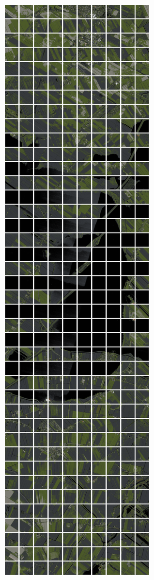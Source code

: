 <html>
<div>
<img src="https://github.com/HakkaTjakka/NL_TILE_MAP/blob/main/18/634/-1062/r.6340.-10620.png" height="44" width="44">
<img src="https://github.com/HakkaTjakka/NL_TILE_MAP/blob/main/18/634/-1062/r.6341.-10620.png" height="44" width="44">
<img src="https://github.com/HakkaTjakka/NL_TILE_MAP/blob/main/18/634/-1062/r.6342.-10620.png" height="44" width="44">
<img src="https://github.com/HakkaTjakka/NL_TILE_MAP/blob/main/18/634/-1062/r.6343.-10620.png" height="44" width="44">
<img src="https://github.com/HakkaTjakka/NL_TILE_MAP/blob/main/18/634/-1062/r.6344.-10620.png" height="44" width="44">
<img src="https://github.com/HakkaTjakka/NL_TILE_MAP/blob/main/18/634/-1062/r.6345.-10620.png" height="44" width="44">
<img src="https://github.com/HakkaTjakka/NL_TILE_MAP/blob/main/18/634/-1062/r.6346.-10620.png" height="44" width="44">
<img src="https://github.com/HakkaTjakka/NL_TILE_MAP/blob/main/18/634/-1062/r.6347.-10620.png" height="44" width="44">
<img src="https://github.com/HakkaTjakka/NL_TILE_MAP/blob/main/18/634/-1062/r.6348.-10620.png" height="44" width="44">
<img src="https://github.com/HakkaTjakka/NL_TILE_MAP/blob/main/18/634/-1062/r.6349.-10620.png" height="44" width="44">
<img src="https://github.com/HakkaTjakka/NL_TILE_MAP/blob/main/18/635/-1062/r.6350.-10620.png" height="44" width="44">
<img src="https://github.com/HakkaTjakka/NL_TILE_MAP/blob/main/18/635/-1062/r.6351.-10620.png" height="44" width="44">
<img src="https://github.com/HakkaTjakka/NL_TILE_MAP/blob/main/18/635/-1062/r.6352.-10620.png" height="44" width="44">
<img src="https://github.com/HakkaTjakka/NL_TILE_MAP/blob/main/18/635/-1062/r.6353.-10620.png" height="44" width="44">
<img src="https://github.com/HakkaTjakka/NL_TILE_MAP/blob/main/18/635/-1062/r.6354.-10620.png" height="44" width="44">
<img src="https://github.com/HakkaTjakka/NL_TILE_MAP/blob/main/18/635/-1062/r.6355.-10620.png" height="44" width="44">
<img src="https://github.com/HakkaTjakka/NL_TILE_MAP/blob/main/18/635/-1062/r.6356.-10620.png" height="44" width="44">
<img src="https://github.com/HakkaTjakka/NL_TILE_MAP/blob/main/18/635/-1062/r.6357.-10620.png" height="44" width="44">
<img src="https://github.com/HakkaTjakka/NL_TILE_MAP/blob/main/18/635/-1062/r.6358.-10620.png" height="44" width="44">
<img src="https://github.com/HakkaTjakka/NL_TILE_MAP/blob/main/18/635/-1062/r.6359.-10620.png" height="44" width="44">
<br>
<img src="https://github.com/HakkaTjakka/NL_TILE_MAP/blob/main/18/634/-1062/r.6340.-10619.png" height="44" width="44">
<img src="https://github.com/HakkaTjakka/NL_TILE_MAP/blob/main/18/634/-1062/r.6341.-10619.png" height="44" width="44">
<img src="https://github.com/HakkaTjakka/NL_TILE_MAP/blob/main/18/634/-1062/r.6342.-10619.png" height="44" width="44">
<img src="https://github.com/HakkaTjakka/NL_TILE_MAP/blob/main/18/634/-1062/r.6343.-10619.png" height="44" width="44">
<img src="https://github.com/HakkaTjakka/NL_TILE_MAP/blob/main/18/634/-1062/r.6344.-10619.png" height="44" width="44">
<img src="https://github.com/HakkaTjakka/NL_TILE_MAP/blob/main/18/634/-1062/r.6345.-10619.png" height="44" width="44">
<img src="https://github.com/HakkaTjakka/NL_TILE_MAP/blob/main/18/634/-1062/r.6346.-10619.png" height="44" width="44">
<img src="https://github.com/HakkaTjakka/NL_TILE_MAP/blob/main/18/634/-1062/r.6347.-10619.png" height="44" width="44">
<img src="https://github.com/HakkaTjakka/NL_TILE_MAP/blob/main/18/634/-1062/r.6348.-10619.png" height="44" width="44">
<img src="https://github.com/HakkaTjakka/NL_TILE_MAP/blob/main/18/634/-1062/r.6349.-10619.png" height="44" width="44">
<img src="https://github.com/HakkaTjakka/NL_TILE_MAP/blob/main/18/635/-1062/r.6350.-10619.png" height="44" width="44">
<img src="https://github.com/HakkaTjakka/NL_TILE_MAP/blob/main/18/635/-1062/r.6351.-10619.png" height="44" width="44">
<img src="https://github.com/HakkaTjakka/NL_TILE_MAP/blob/main/18/635/-1062/r.6352.-10619.png" height="44" width="44">
<img src="https://github.com/HakkaTjakka/NL_TILE_MAP/blob/main/18/635/-1062/r.6353.-10619.png" height="44" width="44">
<img src="https://github.com/HakkaTjakka/NL_TILE_MAP/blob/main/18/635/-1062/r.6354.-10619.png" height="44" width="44">
<img src="https://github.com/HakkaTjakka/NL_TILE_MAP/blob/main/18/635/-1062/r.6355.-10619.png" height="44" width="44">
<img src="https://github.com/HakkaTjakka/NL_TILE_MAP/blob/main/18/635/-1062/r.6356.-10619.png" height="44" width="44">
<img src="https://github.com/HakkaTjakka/NL_TILE_MAP/blob/main/18/635/-1062/r.6357.-10619.png" height="44" width="44">
<img src="https://github.com/HakkaTjakka/NL_TILE_MAP/blob/main/18/635/-1062/r.6358.-10619.png" height="44" width="44">
<img src="https://github.com/HakkaTjakka/NL_TILE_MAP/blob/main/18/635/-1062/r.6359.-10619.png" height="44" width="44">
<br>
<img src="https://github.com/HakkaTjakka/NL_TILE_MAP/blob/main/18/634/-1062/r.6340.-10618.png" height="44" width="44">
<img src="https://github.com/HakkaTjakka/NL_TILE_MAP/blob/main/18/634/-1062/r.6341.-10618.png" height="44" width="44">
<img src="https://github.com/HakkaTjakka/NL_TILE_MAP/blob/main/18/634/-1062/r.6342.-10618.png" height="44" width="44">
<img src="https://github.com/HakkaTjakka/NL_TILE_MAP/blob/main/18/634/-1062/r.6343.-10618.png" height="44" width="44">
<img src="https://github.com/HakkaTjakka/NL_TILE_MAP/blob/main/18/634/-1062/r.6344.-10618.png" height="44" width="44">
<img src="https://github.com/HakkaTjakka/NL_TILE_MAP/blob/main/18/634/-1062/r.6345.-10618.png" height="44" width="44">
<img src="https://github.com/HakkaTjakka/NL_TILE_MAP/blob/main/18/634/-1062/r.6346.-10618.png" height="44" width="44">
<img src="https://github.com/HakkaTjakka/NL_TILE_MAP/blob/main/18/634/-1062/r.6347.-10618.png" height="44" width="44">
<img src="https://github.com/HakkaTjakka/NL_TILE_MAP/blob/main/18/634/-1062/r.6348.-10618.png" height="44" width="44">
<img src="https://github.com/HakkaTjakka/NL_TILE_MAP/blob/main/18/634/-1062/r.6349.-10618.png" height="44" width="44">
<img src="https://github.com/HakkaTjakka/NL_TILE_MAP/blob/main/18/635/-1062/r.6350.-10618.png" height="44" width="44">
<img src="https://github.com/HakkaTjakka/NL_TILE_MAP/blob/main/18/635/-1062/r.6351.-10618.png" height="44" width="44">
<img src="https://github.com/HakkaTjakka/NL_TILE_MAP/blob/main/18/635/-1062/r.6352.-10618.png" height="44" width="44">
<img src="https://github.com/HakkaTjakka/NL_TILE_MAP/blob/main/18/635/-1062/r.6353.-10618.png" height="44" width="44">
<img src="https://github.com/HakkaTjakka/NL_TILE_MAP/blob/main/18/635/-1062/r.6354.-10618.png" height="44" width="44">
<img src="https://github.com/HakkaTjakka/NL_TILE_MAP/blob/main/18/635/-1062/r.6355.-10618.png" height="44" width="44">
<img src="https://github.com/HakkaTjakka/NL_TILE_MAP/blob/main/18/635/-1062/r.6356.-10618.png" height="44" width="44">
<img src="https://github.com/HakkaTjakka/NL_TILE_MAP/blob/main/18/635/-1062/r.6357.-10618.png" height="44" width="44">
<img src="https://github.com/HakkaTjakka/NL_TILE_MAP/blob/main/18/635/-1062/r.6358.-10618.png" height="44" width="44">
<img src="https://github.com/HakkaTjakka/NL_TILE_MAP/blob/main/18/635/-1062/r.6359.-10618.png" height="44" width="44">
<br>
<img src="https://github.com/HakkaTjakka/NL_TILE_MAP/blob/main/18/634/-1062/r.6340.-10617.png" height="44" width="44">
<img src="https://github.com/HakkaTjakka/NL_TILE_MAP/blob/main/18/634/-1062/r.6341.-10617.png" height="44" width="44">
<img src="https://github.com/HakkaTjakka/NL_TILE_MAP/blob/main/18/634/-1062/r.6342.-10617.png" height="44" width="44">
<img src="https://github.com/HakkaTjakka/NL_TILE_MAP/blob/main/18/634/-1062/r.6343.-10617.png" height="44" width="44">
<img src="https://github.com/HakkaTjakka/NL_TILE_MAP/blob/main/18/634/-1062/r.6344.-10617.png" height="44" width="44">
<img src="https://github.com/HakkaTjakka/NL_TILE_MAP/blob/main/18/634/-1062/r.6345.-10617.png" height="44" width="44">
<img src="https://github.com/HakkaTjakka/NL_TILE_MAP/blob/main/18/634/-1062/r.6346.-10617.png" height="44" width="44">
<img src="https://github.com/HakkaTjakka/NL_TILE_MAP/blob/main/18/634/-1062/r.6347.-10617.png" height="44" width="44">
<img src="https://github.com/HakkaTjakka/NL_TILE_MAP/blob/main/18/634/-1062/r.6348.-10617.png" height="44" width="44">
<img src="https://github.com/HakkaTjakka/NL_TILE_MAP/blob/main/18/634/-1062/r.6349.-10617.png" height="44" width="44">
<img src="https://github.com/HakkaTjakka/NL_TILE_MAP/blob/main/18/635/-1062/r.6350.-10617.png" height="44" width="44">
<img src="https://github.com/HakkaTjakka/NL_TILE_MAP/blob/main/18/635/-1062/r.6351.-10617.png" height="44" width="44">
<img src="https://github.com/HakkaTjakka/NL_TILE_MAP/blob/main/18/635/-1062/r.6352.-10617.png" height="44" width="44">
<img src="https://github.com/HakkaTjakka/NL_TILE_MAP/blob/main/18/635/-1062/r.6353.-10617.png" height="44" width="44">
<img src="https://github.com/HakkaTjakka/NL_TILE_MAP/blob/main/18/635/-1062/r.6354.-10617.png" height="44" width="44">
<img src="https://github.com/HakkaTjakka/NL_TILE_MAP/blob/main/18/635/-1062/r.6355.-10617.png" height="44" width="44">
<img src="https://github.com/HakkaTjakka/NL_TILE_MAP/blob/main/18/635/-1062/r.6356.-10617.png" height="44" width="44">
<img src="https://github.com/HakkaTjakka/NL_TILE_MAP/blob/main/18/635/-1062/r.6357.-10617.png" height="44" width="44">
<img src="https://github.com/HakkaTjakka/NL_TILE_MAP/blob/main/18/635/-1062/r.6358.-10617.png" height="44" width="44">
<img src="https://github.com/HakkaTjakka/NL_TILE_MAP/blob/main/18/635/-1062/r.6359.-10617.png" height="44" width="44">
<br>
<img src="https://github.com/HakkaTjakka/NL_TILE_MAP/blob/main/18/634/-1062/r.6340.-10616.png" height="44" width="44">
<img src="https://github.com/HakkaTjakka/NL_TILE_MAP/blob/main/18/634/-1062/r.6341.-10616.png" height="44" width="44">
<img src="https://github.com/HakkaTjakka/NL_TILE_MAP/blob/main/18/634/-1062/r.6342.-10616.png" height="44" width="44">
<img src="https://github.com/HakkaTjakka/NL_TILE_MAP/blob/main/18/634/-1062/r.6343.-10616.png" height="44" width="44">
<img src="https://github.com/HakkaTjakka/NL_TILE_MAP/blob/main/18/634/-1062/r.6344.-10616.png" height="44" width="44">
<img src="https://github.com/HakkaTjakka/NL_TILE_MAP/blob/main/18/634/-1062/r.6345.-10616.png" height="44" width="44">
<img src="https://github.com/HakkaTjakka/NL_TILE_MAP/blob/main/18/634/-1062/r.6346.-10616.png" height="44" width="44">
<img src="https://github.com/HakkaTjakka/NL_TILE_MAP/blob/main/18/634/-1062/r.6347.-10616.png" height="44" width="44">
<img src="https://github.com/HakkaTjakka/NL_TILE_MAP/blob/main/18/634/-1062/r.6348.-10616.png" height="44" width="44">
<img src="https://github.com/HakkaTjakka/NL_TILE_MAP/blob/main/18/634/-1062/r.6349.-10616.png" height="44" width="44">
<img src="https://github.com/HakkaTjakka/NL_TILE_MAP/blob/main/18/635/-1062/r.6350.-10616.png" height="44" width="44">
<img src="https://github.com/HakkaTjakka/NL_TILE_MAP/blob/main/18/635/-1062/r.6351.-10616.png" height="44" width="44">
<img src="https://github.com/HakkaTjakka/NL_TILE_MAP/blob/main/18/635/-1062/r.6352.-10616.png" height="44" width="44">
<img src="https://github.com/HakkaTjakka/NL_TILE_MAP/blob/main/18/635/-1062/r.6353.-10616.png" height="44" width="44">
<img src="https://github.com/HakkaTjakka/NL_TILE_MAP/blob/main/18/635/-1062/r.6354.-10616.png" height="44" width="44">
<img src="https://github.com/HakkaTjakka/NL_TILE_MAP/blob/main/18/635/-1062/r.6355.-10616.png" height="44" width="44">
<img src="https://github.com/HakkaTjakka/NL_TILE_MAP/blob/main/18/635/-1062/r.6356.-10616.png" height="44" width="44">
<img src="https://github.com/HakkaTjakka/NL_TILE_MAP/blob/main/18/635/-1062/r.6357.-10616.png" height="44" width="44">
<img src="https://github.com/HakkaTjakka/NL_TILE_MAP/blob/main/18/635/-1062/r.6358.-10616.png" height="44" width="44">
<img src="https://github.com/HakkaTjakka/NL_TILE_MAP/blob/main/18/635/-1062/r.6359.-10616.png" height="44" width="44">
<br>
<img src="https://github.com/HakkaTjakka/NL_TILE_MAP/blob/main/18/634/-1062/r.6340.-10615.png" height="44" width="44">
<img src="https://github.com/HakkaTjakka/NL_TILE_MAP/blob/main/18/634/-1062/r.6341.-10615.png" height="44" width="44">
<img src="https://github.com/HakkaTjakka/NL_TILE_MAP/blob/main/18/634/-1062/r.6342.-10615.png" height="44" width="44">
<img src="https://github.com/HakkaTjakka/NL_TILE_MAP/blob/main/18/634/-1062/r.6343.-10615.png" height="44" width="44">
<img src="https://github.com/HakkaTjakka/NL_TILE_MAP/blob/main/18/634/-1062/r.6344.-10615.png" height="44" width="44">
<img src="https://github.com/HakkaTjakka/NL_TILE_MAP/blob/main/18/634/-1062/r.6345.-10615.png" height="44" width="44">
<img src="https://github.com/HakkaTjakka/NL_TILE_MAP/blob/main/18/634/-1062/r.6346.-10615.png" height="44" width="44">
<img src="https://github.com/HakkaTjakka/NL_TILE_MAP/blob/main/18/634/-1062/r.6347.-10615.png" height="44" width="44">
<img src="https://github.com/HakkaTjakka/NL_TILE_MAP/blob/main/18/634/-1062/r.6348.-10615.png" height="44" width="44">
<img src="https://github.com/HakkaTjakka/NL_TILE_MAP/blob/main/18/634/-1062/r.6349.-10615.png" height="44" width="44">
<img src="https://github.com/HakkaTjakka/NL_TILE_MAP/blob/main/18/635/-1062/r.6350.-10615.png" height="44" width="44">
<img src="https://github.com/HakkaTjakka/NL_TILE_MAP/blob/main/18/635/-1062/r.6351.-10615.png" height="44" width="44">
<img src="https://github.com/HakkaTjakka/NL_TILE_MAP/blob/main/18/635/-1062/r.6352.-10615.png" height="44" width="44">
<img src="https://github.com/HakkaTjakka/NL_TILE_MAP/blob/main/18/635/-1062/r.6353.-10615.png" height="44" width="44">
<img src="https://github.com/HakkaTjakka/NL_TILE_MAP/blob/main/18/635/-1062/r.6354.-10615.png" height="44" width="44">
<img src="https://github.com/HakkaTjakka/NL_TILE_MAP/blob/main/18/635/-1062/r.6355.-10615.png" height="44" width="44">
<img src="https://github.com/HakkaTjakka/NL_TILE_MAP/blob/main/18/635/-1062/r.6356.-10615.png" height="44" width="44">
<img src="https://github.com/HakkaTjakka/NL_TILE_MAP/blob/main/18/635/-1062/r.6357.-10615.png" height="44" width="44">
<img src="https://github.com/HakkaTjakka/NL_TILE_MAP/blob/main/18/635/-1062/r.6358.-10615.png" height="44" width="44">
<img src="https://github.com/HakkaTjakka/NL_TILE_MAP/blob/main/18/635/-1062/r.6359.-10615.png" height="44" width="44">
<br>
<img src="https://github.com/HakkaTjakka/NL_TILE_MAP/blob/main/18/634/-1062/r.6340.-10614.png" height="44" width="44">
<img src="https://github.com/HakkaTjakka/NL_TILE_MAP/blob/main/18/634/-1062/r.6341.-10614.png" height="44" width="44">
<img src="https://github.com/HakkaTjakka/NL_TILE_MAP/blob/main/18/634/-1062/r.6342.-10614.png" height="44" width="44">
<img src="https://github.com/HakkaTjakka/NL_TILE_MAP/blob/main/18/634/-1062/r.6343.-10614.png" height="44" width="44">
<img src="https://github.com/HakkaTjakka/NL_TILE_MAP/blob/main/18/634/-1062/r.6344.-10614.png" height="44" width="44">
<img src="https://github.com/HakkaTjakka/NL_TILE_MAP/blob/main/18/634/-1062/r.6345.-10614.png" height="44" width="44">
<img src="https://github.com/HakkaTjakka/NL_TILE_MAP/blob/main/18/634/-1062/r.6346.-10614.png" height="44" width="44">
<img src="https://github.com/HakkaTjakka/NL_TILE_MAP/blob/main/18/634/-1062/r.6347.-10614.png" height="44" width="44">
<img src="https://github.com/HakkaTjakka/NL_TILE_MAP/blob/main/18/634/-1062/r.6348.-10614.png" height="44" width="44">
<img src="https://github.com/HakkaTjakka/NL_TILE_MAP/blob/main/18/634/-1062/r.6349.-10614.png" height="44" width="44">
<img src="https://github.com/HakkaTjakka/NL_TILE_MAP/blob/main/18/635/-1062/r.6350.-10614.png" height="44" width="44">
<img src="https://github.com/HakkaTjakka/NL_TILE_MAP/blob/main/18/635/-1062/r.6351.-10614.png" height="44" width="44">
<img src="https://github.com/HakkaTjakka/NL_TILE_MAP/blob/main/18/635/-1062/r.6352.-10614.png" height="44" width="44">
<img src="https://github.com/HakkaTjakka/NL_TILE_MAP/blob/main/18/635/-1062/r.6353.-10614.png" height="44" width="44">
<img src="https://github.com/HakkaTjakka/NL_TILE_MAP/blob/main/18/635/-1062/r.6354.-10614.png" height="44" width="44">
<img src="https://github.com/HakkaTjakka/NL_TILE_MAP/blob/main/18/635/-1062/r.6355.-10614.png" height="44" width="44">
<img src="https://github.com/HakkaTjakka/NL_TILE_MAP/blob/main/18/635/-1062/r.6356.-10614.png" height="44" width="44">
<img src="https://github.com/HakkaTjakka/NL_TILE_MAP/blob/main/18/635/-1062/r.6357.-10614.png" height="44" width="44">
<img src="https://github.com/HakkaTjakka/NL_TILE_MAP/blob/main/18/635/-1062/r.6358.-10614.png" height="44" width="44">
<img src="https://github.com/HakkaTjakka/NL_TILE_MAP/blob/main/18/635/-1062/r.6359.-10614.png" height="44" width="44">
<br>
<img src="https://github.com/HakkaTjakka/NL_TILE_MAP/blob/main/18/634/-1062/r.6340.-10613.png" height="44" width="44">
<img src="https://github.com/HakkaTjakka/NL_TILE_MAP/blob/main/18/634/-1062/r.6341.-10613.png" height="44" width="44">
<img src="https://github.com/HakkaTjakka/NL_TILE_MAP/blob/main/18/634/-1062/r.6342.-10613.png" height="44" width="44">
<img src="https://github.com/HakkaTjakka/NL_TILE_MAP/blob/main/18/634/-1062/r.6343.-10613.png" height="44" width="44">
<img src="https://github.com/HakkaTjakka/NL_TILE_MAP/blob/main/18/634/-1062/r.6344.-10613.png" height="44" width="44">
<img src="https://github.com/HakkaTjakka/NL_TILE_MAP/blob/main/18/634/-1062/r.6345.-10613.png" height="44" width="44">
<img src="https://github.com/HakkaTjakka/NL_TILE_MAP/blob/main/18/634/-1062/r.6346.-10613.png" height="44" width="44">
<img src="https://github.com/HakkaTjakka/NL_TILE_MAP/blob/main/18/634/-1062/r.6347.-10613.png" height="44" width="44">
<img src="https://github.com/HakkaTjakka/NL_TILE_MAP/blob/main/18/634/-1062/r.6348.-10613.png" height="44" width="44">
<img src="https://github.com/HakkaTjakka/NL_TILE_MAP/blob/main/18/634/-1062/r.6349.-10613.png" height="44" width="44">
<img src="https://github.com/HakkaTjakka/NL_TILE_MAP/blob/main/18/635/-1062/r.6350.-10613.png" height="44" width="44">
<img src="https://github.com/HakkaTjakka/NL_TILE_MAP/blob/main/18/635/-1062/r.6351.-10613.png" height="44" width="44">
<img src="https://github.com/HakkaTjakka/NL_TILE_MAP/blob/main/18/635/-1062/r.6352.-10613.png" height="44" width="44">
<img src="https://github.com/HakkaTjakka/NL_TILE_MAP/blob/main/18/635/-1062/r.6353.-10613.png" height="44" width="44">
<img src="https://github.com/HakkaTjakka/NL_TILE_MAP/blob/main/18/635/-1062/r.6354.-10613.png" height="44" width="44">
<img src="https://github.com/HakkaTjakka/NL_TILE_MAP/blob/main/18/635/-1062/r.6355.-10613.png" height="44" width="44">
<img src="https://github.com/HakkaTjakka/NL_TILE_MAP/blob/main/18/635/-1062/r.6356.-10613.png" height="44" width="44">
<img src="https://github.com/HakkaTjakka/NL_TILE_MAP/blob/main/18/635/-1062/r.6357.-10613.png" height="44" width="44">
<img src="https://github.com/HakkaTjakka/NL_TILE_MAP/blob/main/18/635/-1062/r.6358.-10613.png" height="44" width="44">
<img src="https://github.com/HakkaTjakka/NL_TILE_MAP/blob/main/18/635/-1062/r.6359.-10613.png" height="44" width="44">
<br>
<img src="https://github.com/HakkaTjakka/NL_TILE_MAP/blob/main/18/634/-1062/r.6340.-10612.png" height="44" width="44">
<img src="https://github.com/HakkaTjakka/NL_TILE_MAP/blob/main/18/634/-1062/r.6341.-10612.png" height="44" width="44">
<img src="https://github.com/HakkaTjakka/NL_TILE_MAP/blob/main/18/634/-1062/r.6342.-10612.png" height="44" width="44">
<img src="https://github.com/HakkaTjakka/NL_TILE_MAP/blob/main/18/634/-1062/r.6343.-10612.png" height="44" width="44">
<img src="https://github.com/HakkaTjakka/NL_TILE_MAP/blob/main/18/634/-1062/r.6344.-10612.png" height="44" width="44">
<img src="https://github.com/HakkaTjakka/NL_TILE_MAP/blob/main/18/634/-1062/r.6345.-10612.png" height="44" width="44">
<img src="https://github.com/HakkaTjakka/NL_TILE_MAP/blob/main/18/634/-1062/r.6346.-10612.png" height="44" width="44">
<img src="https://github.com/HakkaTjakka/NL_TILE_MAP/blob/main/18/634/-1062/r.6347.-10612.png" height="44" width="44">
<img src="https://github.com/HakkaTjakka/NL_TILE_MAP/blob/main/18/634/-1062/r.6348.-10612.png" height="44" width="44">
<img src="https://github.com/HakkaTjakka/NL_TILE_MAP/blob/main/18/634/-1062/r.6349.-10612.png" height="44" width="44">
<img src="https://github.com/HakkaTjakka/NL_TILE_MAP/blob/main/18/635/-1062/r.6350.-10612.png" height="44" width="44">
<img src="https://github.com/HakkaTjakka/NL_TILE_MAP/blob/main/18/635/-1062/r.6351.-10612.png" height="44" width="44">
<img src="https://github.com/HakkaTjakka/NL_TILE_MAP/blob/main/18/635/-1062/r.6352.-10612.png" height="44" width="44">
<img src="https://github.com/HakkaTjakka/NL_TILE_MAP/blob/main/18/635/-1062/r.6353.-10612.png" height="44" width="44">
<img src="https://github.com/HakkaTjakka/NL_TILE_MAP/blob/main/18/635/-1062/r.6354.-10612.png" height="44" width="44">
<img src="https://github.com/HakkaTjakka/NL_TILE_MAP/blob/main/18/635/-1062/r.6355.-10612.png" height="44" width="44">
<img src="https://github.com/HakkaTjakka/NL_TILE_MAP/blob/main/18/635/-1062/r.6356.-10612.png" height="44" width="44">
<img src="https://github.com/HakkaTjakka/NL_TILE_MAP/blob/main/18/635/-1062/r.6357.-10612.png" height="44" width="44">
<img src="https://github.com/HakkaTjakka/NL_TILE_MAP/blob/main/18/635/-1062/r.6358.-10612.png" height="44" width="44">
<img src="https://github.com/HakkaTjakka/NL_TILE_MAP/blob/main/18/635/-1062/r.6359.-10612.png" height="44" width="44">
<br>
<img src="https://github.com/HakkaTjakka/NL_TILE_MAP/blob/main/18/634/-1062/r.6340.-10611.png" height="44" width="44">
<img src="https://github.com/HakkaTjakka/NL_TILE_MAP/blob/main/18/634/-1062/r.6341.-10611.png" height="44" width="44">
<img src="https://github.com/HakkaTjakka/NL_TILE_MAP/blob/main/18/634/-1062/r.6342.-10611.png" height="44" width="44">
<img src="https://github.com/HakkaTjakka/NL_TILE_MAP/blob/main/18/634/-1062/r.6343.-10611.png" height="44" width="44">
<img src="https://github.com/HakkaTjakka/NL_TILE_MAP/blob/main/18/634/-1062/r.6344.-10611.png" height="44" width="44">
<img src="https://github.com/HakkaTjakka/NL_TILE_MAP/blob/main/18/634/-1062/r.6345.-10611.png" height="44" width="44">
<img src="https://github.com/HakkaTjakka/NL_TILE_MAP/blob/main/18/634/-1062/r.6346.-10611.png" height="44" width="44">
<img src="https://github.com/HakkaTjakka/NL_TILE_MAP/blob/main/18/634/-1062/r.6347.-10611.png" height="44" width="44">
<img src="https://github.com/HakkaTjakka/NL_TILE_MAP/blob/main/18/634/-1062/r.6348.-10611.png" height="44" width="44">
<img src="https://github.com/HakkaTjakka/NL_TILE_MAP/blob/main/18/634/-1062/r.6349.-10611.png" height="44" width="44">
<img src="https://github.com/HakkaTjakka/NL_TILE_MAP/blob/main/18/635/-1062/r.6350.-10611.png" height="44" width="44">
<img src="https://github.com/HakkaTjakka/NL_TILE_MAP/blob/main/18/635/-1062/r.6351.-10611.png" height="44" width="44">
<img src="https://github.com/HakkaTjakka/NL_TILE_MAP/blob/main/18/635/-1062/r.6352.-10611.png" height="44" width="44">
<img src="https://github.com/HakkaTjakka/NL_TILE_MAP/blob/main/18/635/-1062/r.6353.-10611.png" height="44" width="44">
<img src="https://github.com/HakkaTjakka/NL_TILE_MAP/blob/main/18/635/-1062/r.6354.-10611.png" height="44" width="44">
<img src="https://github.com/HakkaTjakka/NL_TILE_MAP/blob/main/18/635/-1062/r.6355.-10611.png" height="44" width="44">
<img src="https://github.com/HakkaTjakka/NL_TILE_MAP/blob/main/18/635/-1062/r.6356.-10611.png" height="44" width="44">
<img src="https://github.com/HakkaTjakka/NL_TILE_MAP/blob/main/18/635/-1062/r.6357.-10611.png" height="44" width="44">
<img src="https://github.com/HakkaTjakka/NL_TILE_MAP/blob/main/18/635/-1062/r.6358.-10611.png" height="44" width="44">
<img src="https://github.com/HakkaTjakka/NL_TILE_MAP/blob/main/18/635/-1062/r.6359.-10611.png" height="44" width="44">
<br>
<img src="https://github.com/HakkaTjakka/NL_TILE_MAP/blob/main/18/634/-1061/r.6340.-10610.png" height="44" width="44">
<img src="https://github.com/HakkaTjakka/NL_TILE_MAP/blob/main/18/634/-1061/r.6341.-10610.png" height="44" width="44">
<img src="https://github.com/HakkaTjakka/NL_TILE_MAP/blob/main/18/634/-1061/r.6342.-10610.png" height="44" width="44">
<img src="https://github.com/HakkaTjakka/NL_TILE_MAP/blob/main/18/634/-1061/r.6343.-10610.png" height="44" width="44">
<img src="https://github.com/HakkaTjakka/NL_TILE_MAP/blob/main/18/634/-1061/r.6344.-10610.png" height="44" width="44">
<img src="https://github.com/HakkaTjakka/NL_TILE_MAP/blob/main/18/634/-1061/r.6345.-10610.png" height="44" width="44">
<img src="https://github.com/HakkaTjakka/NL_TILE_MAP/blob/main/18/634/-1061/r.6346.-10610.png" height="44" width="44">
<img src="https://github.com/HakkaTjakka/NL_TILE_MAP/blob/main/18/634/-1061/r.6347.-10610.png" height="44" width="44">
<img src="https://github.com/HakkaTjakka/NL_TILE_MAP/blob/main/18/634/-1061/r.6348.-10610.png" height="44" width="44">
<img src="https://github.com/HakkaTjakka/NL_TILE_MAP/blob/main/18/634/-1061/r.6349.-10610.png" height="44" width="44">
<img src="https://github.com/HakkaTjakka/NL_TILE_MAP/blob/main/18/635/-1061/r.6350.-10610.png" height="44" width="44">
<img src="https://github.com/HakkaTjakka/NL_TILE_MAP/blob/main/18/635/-1061/r.6351.-10610.png" height="44" width="44">
<img src="https://github.com/HakkaTjakka/NL_TILE_MAP/blob/main/18/635/-1061/r.6352.-10610.png" height="44" width="44">
<img src="https://github.com/HakkaTjakka/NL_TILE_MAP/blob/main/18/635/-1061/r.6353.-10610.png" height="44" width="44">
<img src="https://github.com/HakkaTjakka/NL_TILE_MAP/blob/main/18/635/-1061/r.6354.-10610.png" height="44" width="44">
<img src="https://github.com/HakkaTjakka/NL_TILE_MAP/blob/main/18/635/-1061/r.6355.-10610.png" height="44" width="44">
<img src="https://github.com/HakkaTjakka/NL_TILE_MAP/blob/main/18/635/-1061/r.6356.-10610.png" height="44" width="44">
<img src="https://github.com/HakkaTjakka/NL_TILE_MAP/blob/main/18/635/-1061/r.6357.-10610.png" height="44" width="44">
<img src="https://github.com/HakkaTjakka/NL_TILE_MAP/blob/main/18/635/-1061/r.6358.-10610.png" height="44" width="44">
<img src="https://github.com/HakkaTjakka/NL_TILE_MAP/blob/main/18/635/-1061/r.6359.-10610.png" height="44" width="44">
<br>
<img src="https://github.com/HakkaTjakka/NL_TILE_MAP/blob/main/18/634/-1061/r.6340.-10609.png" height="44" width="44">
<img src="https://github.com/HakkaTjakka/NL_TILE_MAP/blob/main/18/634/-1061/r.6341.-10609.png" height="44" width="44">
<img src="https://github.com/HakkaTjakka/NL_TILE_MAP/blob/main/18/634/-1061/r.6342.-10609.png" height="44" width="44">
<img src="https://github.com/HakkaTjakka/NL_TILE_MAP/blob/main/18/634/-1061/r.6343.-10609.png" height="44" width="44">
<img src="https://github.com/HakkaTjakka/NL_TILE_MAP/blob/main/18/634/-1061/r.6344.-10609.png" height="44" width="44">
<img src="https://github.com/HakkaTjakka/NL_TILE_MAP/blob/main/18/634/-1061/r.6345.-10609.png" height="44" width="44">
<img src="https://github.com/HakkaTjakka/NL_TILE_MAP/blob/main/18/634/-1061/r.6346.-10609.png" height="44" width="44">
<img src="https://github.com/HakkaTjakka/NL_TILE_MAP/blob/main/18/634/-1061/r.6347.-10609.png" height="44" width="44">
<img src="https://github.com/HakkaTjakka/NL_TILE_MAP/blob/main/18/634/-1061/r.6348.-10609.png" height="44" width="44">
<img src="https://github.com/HakkaTjakka/NL_TILE_MAP/blob/main/18/634/-1061/r.6349.-10609.png" height="44" width="44">
<img src="https://github.com/HakkaTjakka/NL_TILE_MAP/blob/main/18/635/-1061/r.6350.-10609.png" height="44" width="44">
<img src="https://github.com/HakkaTjakka/NL_TILE_MAP/blob/main/18/635/-1061/r.6351.-10609.png" height="44" width="44">
<img src="https://github.com/HakkaTjakka/NL_TILE_MAP/blob/main/18/635/-1061/r.6352.-10609.png" height="44" width="44">
<img src="https://github.com/HakkaTjakka/NL_TILE_MAP/blob/main/18/635/-1061/r.6353.-10609.png" height="44" width="44">
<img src="https://github.com/HakkaTjakka/NL_TILE_MAP/blob/main/18/635/-1061/r.6354.-10609.png" height="44" width="44">
<img src="https://github.com/HakkaTjakka/NL_TILE_MAP/blob/main/18/635/-1061/r.6355.-10609.png" height="44" width="44">
<img src="https://github.com/HakkaTjakka/NL_TILE_MAP/blob/main/18/635/-1061/r.6356.-10609.png" height="44" width="44">
<img src="https://github.com/HakkaTjakka/NL_TILE_MAP/blob/main/18/635/-1061/r.6357.-10609.png" height="44" width="44">
<img src="https://github.com/HakkaTjakka/NL_TILE_MAP/blob/main/18/635/-1061/r.6358.-10609.png" height="44" width="44">
<img src="https://github.com/HakkaTjakka/NL_TILE_MAP/blob/main/18/635/-1061/r.6359.-10609.png" height="44" width="44">
<br>
<img src="https://github.com/HakkaTjakka/NL_TILE_MAP/blob/main/18/634/-1061/r.6340.-10608.png" height="44" width="44">
<img src="https://github.com/HakkaTjakka/NL_TILE_MAP/blob/main/18/634/-1061/r.6341.-10608.png" height="44" width="44">
<img src="https://github.com/HakkaTjakka/NL_TILE_MAP/blob/main/18/634/-1061/r.6342.-10608.png" height="44" width="44">
<img src="https://github.com/HakkaTjakka/NL_TILE_MAP/blob/main/18/634/-1061/r.6343.-10608.png" height="44" width="44">
<img src="https://github.com/HakkaTjakka/NL_TILE_MAP/blob/main/18/634/-1061/r.6344.-10608.png" height="44" width="44">
<img src="https://github.com/HakkaTjakka/NL_TILE_MAP/blob/main/18/634/-1061/r.6345.-10608.png" height="44" width="44">
<img src="https://github.com/HakkaTjakka/NL_TILE_MAP/blob/main/18/634/-1061/r.6346.-10608.png" height="44" width="44">
<img src="https://github.com/HakkaTjakka/NL_TILE_MAP/blob/main/18/634/-1061/r.6347.-10608.png" height="44" width="44">
<img src="https://github.com/HakkaTjakka/NL_TILE_MAP/blob/main/18/634/-1061/r.6348.-10608.png" height="44" width="44">
<img src="https://github.com/HakkaTjakka/NL_TILE_MAP/blob/main/18/634/-1061/r.6349.-10608.png" height="44" width="44">
<img src="https://github.com/HakkaTjakka/NL_TILE_MAP/blob/main/18/635/-1061/r.6350.-10608.png" height="44" width="44">
<img src="https://github.com/HakkaTjakka/NL_TILE_MAP/blob/main/18/635/-1061/r.6351.-10608.png" height="44" width="44">
<img src="https://github.com/HakkaTjakka/NL_TILE_MAP/blob/main/18/635/-1061/r.6352.-10608.png" height="44" width="44">
<img src="https://github.com/HakkaTjakka/NL_TILE_MAP/blob/main/18/635/-1061/r.6353.-10608.png" height="44" width="44">
<img src="https://github.com/HakkaTjakka/NL_TILE_MAP/blob/main/18/635/-1061/r.6354.-10608.png" height="44" width="44">
<img src="https://github.com/HakkaTjakka/NL_TILE_MAP/blob/main/18/635/-1061/r.6355.-10608.png" height="44" width="44">
<img src="https://github.com/HakkaTjakka/NL_TILE_MAP/blob/main/18/635/-1061/r.6356.-10608.png" height="44" width="44">
<img src="https://github.com/HakkaTjakka/NL_TILE_MAP/blob/main/18/635/-1061/r.6357.-10608.png" height="44" width="44">
<img src="https://github.com/HakkaTjakka/NL_TILE_MAP/blob/main/18/635/-1061/r.6358.-10608.png" height="44" width="44">
<img src="https://github.com/HakkaTjakka/NL_TILE_MAP/blob/main/18/635/-1061/r.6359.-10608.png" height="44" width="44">
<br>
<img src="https://github.com/HakkaTjakka/NL_TILE_MAP/blob/main/18/634/-1061/r.6340.-10607.png" height="44" width="44">
<img src="https://github.com/HakkaTjakka/NL_TILE_MAP/blob/main/18/634/-1061/r.6341.-10607.png" height="44" width="44">
<img src="https://github.com/HakkaTjakka/NL_TILE_MAP/blob/main/18/634/-1061/r.6342.-10607.png" height="44" width="44">
<img src="https://github.com/HakkaTjakka/NL_TILE_MAP/blob/main/18/634/-1061/r.6343.-10607.png" height="44" width="44">
<img src="https://github.com/HakkaTjakka/NL_TILE_MAP/blob/main/18/634/-1061/r.6344.-10607.png" height="44" width="44">
<img src="https://github.com/HakkaTjakka/NL_TILE_MAP/blob/main/18/634/-1061/r.6345.-10607.png" height="44" width="44">
<img src="https://github.com/HakkaTjakka/NL_TILE_MAP/blob/main/18/634/-1061/r.6346.-10607.png" height="44" width="44">
<img src="https://github.com/HakkaTjakka/NL_TILE_MAP/blob/main/18/634/-1061/r.6347.-10607.png" height="44" width="44">
<img src="https://github.com/HakkaTjakka/NL_TILE_MAP/blob/main/18/634/-1061/r.6348.-10607.png" height="44" width="44">
<img src="https://github.com/HakkaTjakka/NL_TILE_MAP/blob/main/18/634/-1061/r.6349.-10607.png" height="44" width="44">
<img src="https://github.com/HakkaTjakka/NL_TILE_MAP/blob/main/18/635/-1061/r.6350.-10607.png" height="44" width="44">
<img src="https://github.com/HakkaTjakka/NL_TILE_MAP/blob/main/18/635/-1061/r.6351.-10607.png" height="44" width="44">
<img src="https://github.com/HakkaTjakka/NL_TILE_MAP/blob/main/18/635/-1061/r.6352.-10607.png" height="44" width="44">
<img src="https://github.com/HakkaTjakka/NL_TILE_MAP/blob/main/18/635/-1061/r.6353.-10607.png" height="44" width="44">
<img src="https://github.com/HakkaTjakka/NL_TILE_MAP/blob/main/18/635/-1061/r.6354.-10607.png" height="44" width="44">
<img src="https://github.com/HakkaTjakka/NL_TILE_MAP/blob/main/18/635/-1061/r.6355.-10607.png" height="44" width="44">
<img src="https://github.com/HakkaTjakka/NL_TILE_MAP/blob/main/18/635/-1061/r.6356.-10607.png" height="44" width="44">
<img src="https://github.com/HakkaTjakka/NL_TILE_MAP/blob/main/18/635/-1061/r.6357.-10607.png" height="44" width="44">
<img src="https://github.com/HakkaTjakka/NL_TILE_MAP/blob/main/18/635/-1061/r.6358.-10607.png" height="44" width="44">
<img src="https://github.com/HakkaTjakka/NL_TILE_MAP/blob/main/18/635/-1061/r.6359.-10607.png" height="44" width="44">
<br>
<img src="https://github.com/HakkaTjakka/NL_TILE_MAP/blob/main/18/634/-1061/r.6340.-10606.png" height="44" width="44">
<img src="https://github.com/HakkaTjakka/NL_TILE_MAP/blob/main/18/634/-1061/r.6341.-10606.png" height="44" width="44">
<img src="https://github.com/HakkaTjakka/NL_TILE_MAP/blob/main/18/634/-1061/r.6342.-10606.png" height="44" width="44">
<img src="https://github.com/HakkaTjakka/NL_TILE_MAP/blob/main/18/634/-1061/r.6343.-10606.png" height="44" width="44">
<img src="https://github.com/HakkaTjakka/NL_TILE_MAP/blob/main/18/634/-1061/r.6344.-10606.png" height="44" width="44">
<img src="https://github.com/HakkaTjakka/NL_TILE_MAP/blob/main/18/634/-1061/r.6345.-10606.png" height="44" width="44">
<img src="https://github.com/HakkaTjakka/NL_TILE_MAP/blob/main/18/634/-1061/r.6346.-10606.png" height="44" width="44">
<img src="https://github.com/HakkaTjakka/NL_TILE_MAP/blob/main/18/634/-1061/r.6347.-10606.png" height="44" width="44">
<img src="https://github.com/HakkaTjakka/NL_TILE_MAP/blob/main/18/634/-1061/r.6348.-10606.png" height="44" width="44">
<img src="https://github.com/HakkaTjakka/NL_TILE_MAP/blob/main/18/634/-1061/r.6349.-10606.png" height="44" width="44">
<img src="https://github.com/HakkaTjakka/NL_TILE_MAP/blob/main/18/635/-1061/r.6350.-10606.png" height="44" width="44">
<img src="https://github.com/HakkaTjakka/NL_TILE_MAP/blob/main/18/635/-1061/r.6351.-10606.png" height="44" width="44">
<img src="https://github.com/HakkaTjakka/NL_TILE_MAP/blob/main/18/635/-1061/r.6352.-10606.png" height="44" width="44">
<img src="https://github.com/HakkaTjakka/NL_TILE_MAP/blob/main/18/635/-1061/r.6353.-10606.png" height="44" width="44">
<img src="https://github.com/HakkaTjakka/NL_TILE_MAP/blob/main/18/635/-1061/r.6354.-10606.png" height="44" width="44">
<img src="https://github.com/HakkaTjakka/NL_TILE_MAP/blob/main/18/635/-1061/r.6355.-10606.png" height="44" width="44">
<img src="https://github.com/HakkaTjakka/NL_TILE_MAP/blob/main/18/635/-1061/r.6356.-10606.png" height="44" width="44">
<img src="https://github.com/HakkaTjakka/NL_TILE_MAP/blob/main/18/635/-1061/r.6357.-10606.png" height="44" width="44">
<img src="https://github.com/HakkaTjakka/NL_TILE_MAP/blob/main/18/635/-1061/r.6358.-10606.png" height="44" width="44">
<img src="https://github.com/HakkaTjakka/NL_TILE_MAP/blob/main/18/635/-1061/r.6359.-10606.png" height="44" width="44">
<br>
<img src="https://github.com/HakkaTjakka/NL_TILE_MAP/blob/main/18/634/-1061/r.6340.-10605.png" height="44" width="44">
<img src="https://github.com/HakkaTjakka/NL_TILE_MAP/blob/main/18/634/-1061/r.6341.-10605.png" height="44" width="44">
<img src="https://github.com/HakkaTjakka/NL_TILE_MAP/blob/main/18/634/-1061/r.6342.-10605.png" height="44" width="44">
<img src="https://github.com/HakkaTjakka/NL_TILE_MAP/blob/main/18/634/-1061/r.6343.-10605.png" height="44" width="44">
<img src="https://github.com/HakkaTjakka/NL_TILE_MAP/blob/main/18/634/-1061/r.6344.-10605.png" height="44" width="44">
<img src="https://github.com/HakkaTjakka/NL_TILE_MAP/blob/main/18/634/-1061/r.6345.-10605.png" height="44" width="44">
<img src="https://github.com/HakkaTjakka/NL_TILE_MAP/blob/main/18/634/-1061/r.6346.-10605.png" height="44" width="44">
<img src="https://github.com/HakkaTjakka/NL_TILE_MAP/blob/main/18/634/-1061/r.6347.-10605.png" height="44" width="44">
<img src="https://github.com/HakkaTjakka/NL_TILE_MAP/blob/main/18/634/-1061/r.6348.-10605.png" height="44" width="44">
<img src="https://github.com/HakkaTjakka/NL_TILE_MAP/blob/main/18/634/-1061/r.6349.-10605.png" height="44" width="44">
<img src="https://github.com/HakkaTjakka/NL_TILE_MAP/blob/main/18/635/-1061/r.6350.-10605.png" height="44" width="44">
<img src="https://github.com/HakkaTjakka/NL_TILE_MAP/blob/main/18/635/-1061/r.6351.-10605.png" height="44" width="44">
<img src="https://github.com/HakkaTjakka/NL_TILE_MAP/blob/main/18/635/-1061/r.6352.-10605.png" height="44" width="44">
<img src="https://github.com/HakkaTjakka/NL_TILE_MAP/blob/main/18/635/-1061/r.6353.-10605.png" height="44" width="44">
<img src="https://github.com/HakkaTjakka/NL_TILE_MAP/blob/main/18/635/-1061/r.6354.-10605.png" height="44" width="44">
<img src="https://github.com/HakkaTjakka/NL_TILE_MAP/blob/main/18/635/-1061/r.6355.-10605.png" height="44" width="44">
<img src="https://github.com/HakkaTjakka/NL_TILE_MAP/blob/main/18/635/-1061/r.6356.-10605.png" height="44" width="44">
<img src="https://github.com/HakkaTjakka/NL_TILE_MAP/blob/main/18/635/-1061/r.6357.-10605.png" height="44" width="44">
<img src="https://github.com/HakkaTjakka/NL_TILE_MAP/blob/main/18/635/-1061/r.6358.-10605.png" height="44" width="44">
<img src="https://github.com/HakkaTjakka/NL_TILE_MAP/blob/main/18/635/-1061/r.6359.-10605.png" height="44" width="44">
<br>
<img src="https://github.com/HakkaTjakka/NL_TILE_MAP/blob/main/18/634/-1061/r.6340.-10604.png" height="44" width="44">
<img src="https://github.com/HakkaTjakka/NL_TILE_MAP/blob/main/18/634/-1061/r.6341.-10604.png" height="44" width="44">
<img src="https://github.com/HakkaTjakka/NL_TILE_MAP/blob/main/18/634/-1061/r.6342.-10604.png" height="44" width="44">
<img src="https://github.com/HakkaTjakka/NL_TILE_MAP/blob/main/18/634/-1061/r.6343.-10604.png" height="44" width="44">
<img src="https://github.com/HakkaTjakka/NL_TILE_MAP/blob/main/18/634/-1061/r.6344.-10604.png" height="44" width="44">
<img src="https://github.com/HakkaTjakka/NL_TILE_MAP/blob/main/18/634/-1061/r.6345.-10604.png" height="44" width="44">
<img src="https://github.com/HakkaTjakka/NL_TILE_MAP/blob/main/18/634/-1061/r.6346.-10604.png" height="44" width="44">
<img src="https://github.com/HakkaTjakka/NL_TILE_MAP/blob/main/18/634/-1061/r.6347.-10604.png" height="44" width="44">
<img src="https://github.com/HakkaTjakka/NL_TILE_MAP/blob/main/18/634/-1061/r.6348.-10604.png" height="44" width="44">
<img src="https://github.com/HakkaTjakka/NL_TILE_MAP/blob/main/18/634/-1061/r.6349.-10604.png" height="44" width="44">
<img src="https://github.com/HakkaTjakka/NL_TILE_MAP/blob/main/18/635/-1061/r.6350.-10604.png" height="44" width="44">
<img src="https://github.com/HakkaTjakka/NL_TILE_MAP/blob/main/18/635/-1061/r.6351.-10604.png" height="44" width="44">
<img src="https://github.com/HakkaTjakka/NL_TILE_MAP/blob/main/18/635/-1061/r.6352.-10604.png" height="44" width="44">
<img src="https://github.com/HakkaTjakka/NL_TILE_MAP/blob/main/18/635/-1061/r.6353.-10604.png" height="44" width="44">
<img src="https://github.com/HakkaTjakka/NL_TILE_MAP/blob/main/18/635/-1061/r.6354.-10604.png" height="44" width="44">
<img src="https://github.com/HakkaTjakka/NL_TILE_MAP/blob/main/18/635/-1061/r.6355.-10604.png" height="44" width="44">
<img src="https://github.com/HakkaTjakka/NL_TILE_MAP/blob/main/18/635/-1061/r.6356.-10604.png" height="44" width="44">
<img src="https://github.com/HakkaTjakka/NL_TILE_MAP/blob/main/18/635/-1061/r.6357.-10604.png" height="44" width="44">
<img src="https://github.com/HakkaTjakka/NL_TILE_MAP/blob/main/18/635/-1061/r.6358.-10604.png" height="44" width="44">
<img src="https://github.com/HakkaTjakka/NL_TILE_MAP/blob/main/18/635/-1061/r.6359.-10604.png" height="44" width="44">
<br>
<img src="https://github.com/HakkaTjakka/NL_TILE_MAP/blob/main/18/634/-1061/r.6340.-10603.png" height="44" width="44">
<img src="https://github.com/HakkaTjakka/NL_TILE_MAP/blob/main/18/634/-1061/r.6341.-10603.png" height="44" width="44">
<img src="https://github.com/HakkaTjakka/NL_TILE_MAP/blob/main/18/634/-1061/r.6342.-10603.png" height="44" width="44">
<img src="https://github.com/HakkaTjakka/NL_TILE_MAP/blob/main/18/634/-1061/r.6343.-10603.png" height="44" width="44">
<img src="https://github.com/HakkaTjakka/NL_TILE_MAP/blob/main/18/634/-1061/r.6344.-10603.png" height="44" width="44">
<img src="https://github.com/HakkaTjakka/NL_TILE_MAP/blob/main/18/634/-1061/r.6345.-10603.png" height="44" width="44">
<img src="https://github.com/HakkaTjakka/NL_TILE_MAP/blob/main/18/634/-1061/r.6346.-10603.png" height="44" width="44">
<img src="https://github.com/HakkaTjakka/NL_TILE_MAP/blob/main/18/634/-1061/r.6347.-10603.png" height="44" width="44">
<img src="https://github.com/HakkaTjakka/NL_TILE_MAP/blob/main/18/634/-1061/r.6348.-10603.png" height="44" width="44">
<img src="https://github.com/HakkaTjakka/NL_TILE_MAP/blob/main/18/634/-1061/r.6349.-10603.png" height="44" width="44">
<img src="https://github.com/HakkaTjakka/NL_TILE_MAP/blob/main/18/635/-1061/r.6350.-10603.png" height="44" width="44">
<img src="https://github.com/HakkaTjakka/NL_TILE_MAP/blob/main/18/635/-1061/r.6351.-10603.png" height="44" width="44">
<img src="https://github.com/HakkaTjakka/NL_TILE_MAP/blob/main/18/635/-1061/r.6352.-10603.png" height="44" width="44">
<img src="https://github.com/HakkaTjakka/NL_TILE_MAP/blob/main/18/635/-1061/r.6353.-10603.png" height="44" width="44">
<img src="https://github.com/HakkaTjakka/NL_TILE_MAP/blob/main/18/635/-1061/r.6354.-10603.png" height="44" width="44">
<img src="https://github.com/HakkaTjakka/NL_TILE_MAP/blob/main/18/635/-1061/r.6355.-10603.png" height="44" width="44">
<img src="https://github.com/HakkaTjakka/NL_TILE_MAP/blob/main/18/635/-1061/r.6356.-10603.png" height="44" width="44">
<img src="https://github.com/HakkaTjakka/NL_TILE_MAP/blob/main/18/635/-1061/r.6357.-10603.png" height="44" width="44">
<img src="https://github.com/HakkaTjakka/NL_TILE_MAP/blob/main/18/635/-1061/r.6358.-10603.png" height="44" width="44">
<img src="https://github.com/HakkaTjakka/NL_TILE_MAP/blob/main/18/635/-1061/r.6359.-10603.png" height="44" width="44">
<br>
<img src="https://github.com/HakkaTjakka/NL_TILE_MAP/blob/main/18/634/-1061/r.6340.-10602.png" height="44" width="44">
<img src="https://github.com/HakkaTjakka/NL_TILE_MAP/blob/main/18/634/-1061/r.6341.-10602.png" height="44" width="44">
<img src="https://github.com/HakkaTjakka/NL_TILE_MAP/blob/main/18/634/-1061/r.6342.-10602.png" height="44" width="44">
<img src="https://github.com/HakkaTjakka/NL_TILE_MAP/blob/main/18/634/-1061/r.6343.-10602.png" height="44" width="44">
<img src="https://github.com/HakkaTjakka/NL_TILE_MAP/blob/main/18/634/-1061/r.6344.-10602.png" height="44" width="44">
<img src="https://github.com/HakkaTjakka/NL_TILE_MAP/blob/main/18/634/-1061/r.6345.-10602.png" height="44" width="44">
<img src="https://github.com/HakkaTjakka/NL_TILE_MAP/blob/main/18/634/-1061/r.6346.-10602.png" height="44" width="44">
<img src="https://github.com/HakkaTjakka/NL_TILE_MAP/blob/main/18/634/-1061/r.6347.-10602.png" height="44" width="44">
<img src="https://github.com/HakkaTjakka/NL_TILE_MAP/blob/main/18/634/-1061/r.6348.-10602.png" height="44" width="44">
<img src="https://github.com/HakkaTjakka/NL_TILE_MAP/blob/main/18/634/-1061/r.6349.-10602.png" height="44" width="44">
<img src="https://github.com/HakkaTjakka/NL_TILE_MAP/blob/main/18/635/-1061/r.6350.-10602.png" height="44" width="44">
<img src="https://github.com/HakkaTjakka/NL_TILE_MAP/blob/main/18/635/-1061/r.6351.-10602.png" height="44" width="44">
<img src="https://github.com/HakkaTjakka/NL_TILE_MAP/blob/main/18/635/-1061/r.6352.-10602.png" height="44" width="44">
<img src="https://github.com/HakkaTjakka/NL_TILE_MAP/blob/main/18/635/-1061/r.6353.-10602.png" height="44" width="44">
<img src="https://github.com/HakkaTjakka/NL_TILE_MAP/blob/main/18/635/-1061/r.6354.-10602.png" height="44" width="44">
<img src="https://github.com/HakkaTjakka/NL_TILE_MAP/blob/main/18/635/-1061/r.6355.-10602.png" height="44" width="44">
<img src="https://github.com/HakkaTjakka/NL_TILE_MAP/blob/main/18/635/-1061/r.6356.-10602.png" height="44" width="44">
<img src="https://github.com/HakkaTjakka/NL_TILE_MAP/blob/main/18/635/-1061/r.6357.-10602.png" height="44" width="44">
<img src="https://github.com/HakkaTjakka/NL_TILE_MAP/blob/main/18/635/-1061/r.6358.-10602.png" height="44" width="44">
<img src="https://github.com/HakkaTjakka/NL_TILE_MAP/blob/main/18/635/-1061/r.6359.-10602.png" height="44" width="44">
<br>
<img src="https://github.com/HakkaTjakka/NL_TILE_MAP/blob/main/18/634/-1061/r.6340.-10601.png" height="44" width="44">
<img src="https://github.com/HakkaTjakka/NL_TILE_MAP/blob/main/18/634/-1061/r.6341.-10601.png" height="44" width="44">
<img src="https://github.com/HakkaTjakka/NL_TILE_MAP/blob/main/18/634/-1061/r.6342.-10601.png" height="44" width="44">
<img src="https://github.com/HakkaTjakka/NL_TILE_MAP/blob/main/18/634/-1061/r.6343.-10601.png" height="44" width="44">
<img src="https://github.com/HakkaTjakka/NL_TILE_MAP/blob/main/18/634/-1061/r.6344.-10601.png" height="44" width="44">
<img src="https://github.com/HakkaTjakka/NL_TILE_MAP/blob/main/18/634/-1061/r.6345.-10601.png" height="44" width="44">
<img src="https://github.com/HakkaTjakka/NL_TILE_MAP/blob/main/18/634/-1061/r.6346.-10601.png" height="44" width="44">
<img src="https://github.com/HakkaTjakka/NL_TILE_MAP/blob/main/18/634/-1061/r.6347.-10601.png" height="44" width="44">
<img src="https://github.com/HakkaTjakka/NL_TILE_MAP/blob/main/18/634/-1061/r.6348.-10601.png" height="44" width="44">
<img src="https://github.com/HakkaTjakka/NL_TILE_MAP/blob/main/18/634/-1061/r.6349.-10601.png" height="44" width="44">
<img src="https://github.com/HakkaTjakka/NL_TILE_MAP/blob/main/18/635/-1061/r.6350.-10601.png" height="44" width="44">
<img src="https://github.com/HakkaTjakka/NL_TILE_MAP/blob/main/18/635/-1061/r.6351.-10601.png" height="44" width="44">
<img src="https://github.com/HakkaTjakka/NL_TILE_MAP/blob/main/18/635/-1061/r.6352.-10601.png" height="44" width="44">
<img src="https://github.com/HakkaTjakka/NL_TILE_MAP/blob/main/18/635/-1061/r.6353.-10601.png" height="44" width="44">
<img src="https://github.com/HakkaTjakka/NL_TILE_MAP/blob/main/18/635/-1061/r.6354.-10601.png" height="44" width="44">
<img src="https://github.com/HakkaTjakka/NL_TILE_MAP/blob/main/18/635/-1061/r.6355.-10601.png" height="44" width="44">
<img src="https://github.com/HakkaTjakka/NL_TILE_MAP/blob/main/18/635/-1061/r.6356.-10601.png" height="44" width="44">
<img src="https://github.com/HakkaTjakka/NL_TILE_MAP/blob/main/18/635/-1061/r.6357.-10601.png" height="44" width="44">
<img src="https://github.com/HakkaTjakka/NL_TILE_MAP/blob/main/18/635/-1061/r.6358.-10601.png" height="44" width="44">
<img src="https://github.com/HakkaTjakka/NL_TILE_MAP/blob/main/18/635/-1061/r.6359.-10601.png" height="44" width="44">
<br>
</div>
</html>
